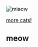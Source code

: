 ![miaow](https://i.pinimg.com/564x/b4/3c/6b/b43c6b6cd6f52cc56758aad9bfc56dfa.jpg)

[more cats!](https://Pixttt.html/Pixttt.html)

## meow
